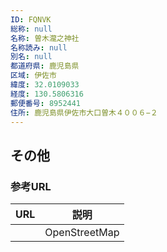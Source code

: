 ```yaml
---
ID: FQNVK
総称: null
名称: 曽木瀧之神社
名称読み: null
別名: null
都道府県: 鹿児島県
区域: 伊佐市
緯度: 32.0109033
経度: 130.5806316
郵便番号: 8952441
住所: 鹿児島県伊佐市大口曽木４００６−２
---
```


## その他

### 参考URL

| URL | 説明          |
| --- | ------------- |
|     | OpenStreetMap |
